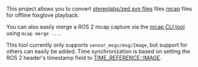 This project allows you to convert [stereolabs/zed svo files](https://www.stereolabs.com/docs/video/recording) files [mcap](https://mcap.dev/) files for offline foxglove playback.

You can also easily merge a ROS 2 mcap capture via the [mcap CLI tool](https://mcap.dev/guides/cli) using `mcap merge ...`.

This tool currently only supports `sensor_msgs/msg/Image`, but support for others can easily be added.
Time synchronization is based on setting the ROS 2 header's timestamp field to [TIME_REFERENCE::IMAGE](https://www.stereolabs.com/docs/api/group__Video__group.html#ga9401e0c9b9fec46d2eb300ffd2fc72c9).
